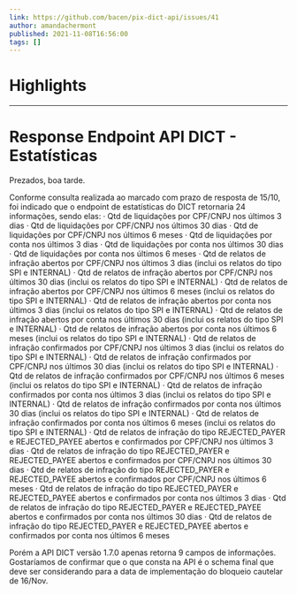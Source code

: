 ```yaml
---
link: https://github.com/bacen/pix-dict-api/issues/41
author: amandachermont
published: 2021-11-08T16:56:00
tags: []
---
```

# Highlights


---
# Response Endpoint API DICT - Estatísticas
Prezados, boa tarde.

Conforme consulta realizada ao marcado com prazo de resposta de 15/10, foi indicado que o endpoint de estatísticas do DICT retornaria 24 informações, sendo elas: · Qtd de liquidações por CPF/CNPJ nos últimos 3 dias · Qtd de liquidações por CPF/CNPJ nos últimos 30 dias · Qtd de liquidações por CPF/CNPJ nos últimos 6 meses · Qtd de liquidações por conta nos últimos 3 dias · Qtd de liquidações por conta nos últimos 30 dias · Qtd de liquidações por conta nos últimos 6 meses · Qtd de relatos de infração abertos por CPF/CNPJ nos últimos 3 dias (inclui os relatos do tipo SPI e INTERNAL) · Qtd de relatos de infração abertos por CPF/CNPJ nos últimos 30 dias (inclui os relatos do tipo SPI e INTERNAL) · Qtd de relatos de infração abertos por CPF/CNPJ nos últimos 6 meses (inclui os relatos do tipo SPI e INTERNAL) · Qtd de relatos de infração abertos por conta nos últimos 3 dias (inclui os relatos do tipo SPI e INTERNAL) · Qtd de relatos de infração abertos por conta nos últimos 30 dias (inclui os relatos do tipo SPI e INTERNAL) · Qtd de relatos de infração abertos por conta nos últimos 6 meses (inclui os relatos do tipo SPI e INTERNAL) · Qtd de relatos de infração confirmados por CPF/CNPJ nos últimos 3 dias (inclui os relatos do tipo SPI e INTERNAL) · Qtd de relatos de infração confirmados por CPF/CNPJ nos últimos 30 dias (inclui os relatos do tipo SPI e INTERNAL) · Qtd de relatos de infração confirmados por CPF/CNPJ nos últimos 6 meses (inclui os relatos do tipo SPI e INTERNAL) · Qtd de relatos de infração confirmados por conta nos últimos 3 dias (inclui os relatos do tipo SPI e INTERNAL) · Qtd de relatos de infração confirmados por conta nos últimos 30 dias (inclui os relatos do tipo SPI e INTERNAL) · Qtd de relatos de infração confirmados por conta nos últimos 6 meses (inclui os relatos do tipo SPI e INTERNAL) · Qtd de relatos de infração do tipo REJECTED_PAYER e REJECTED_PAYEE abertos e confirmados por CPF/CNPJ nos últimos 3 dias · Qtd de relatos de infração do tipo REJECTED_PAYER e REJECTED_PAYEE abertos e confirmados por CPF/CNPJ nos últimos 30 dias · Qtd de relatos de infração do tipo REJECTED_PAYER e REJECTED_PAYEE abertos e confirmados por CPF/CNPJ nos últimos 6 meses · Qtd de relatos de infração do tipo REJECTED_PAYER e REJECTED_PAYEE abertos e confirmados por conta nos últimos 3 dias · Qtd de relatos de infração do tipo REJECTED_PAYER e REJECTED_PAYEE abertos e confirmados por conta nos últimos 30 dias · Qtd de relatos de infração do tipo REJECTED_PAYER e REJECTED_PAYEE abertos e confirmados por conta nos últimos 6 meses

Porém a API DICT versão 1.7.0 apenas retorna 9 campos de informações. Gostaríamos de confirmar que o que consta na API é o schema final que deve ser considerando para a data de implementação do bloqueio cautelar de 16/Nov.